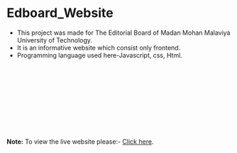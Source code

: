 # Edboard_Website
* This project was made for The Editorial Board of Madan Mohan Malaviya University of Technology.
* It is an informative website which consist only frontend.
* Programming language used here-Javascript, css, Html.

<object data="http://www.mmmut.ac.in/edboard/" width="700px" height="700px">
    <embed src="http://www.mmmut.ac.in/edboard/ ">
   <p><b>Note:</b> To view the live website please:-  <a href="http://www.mmmut.ac.in/edboard/ ">Click here</a>.</p>
    </embed>
   </object>
  
